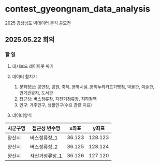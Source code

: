 # contest_gyeongnam_data_analysis
2025 경상남도 빅데이터 분석 공모전


## 2025.05.22 회의
### 할 일
1. 대시보드 레이아웃 짜기
2. 데이터 합치기
   1. 문화정보: 공연장, 공원, 축제, 문화시설, 문화누리카드가맹점, 박물관, 미술관, 인기관광지, 도서관
   2. 접근성: 버스정류장, 자전거정류장, 지하철역
   3. 인구: 거주인구, 생활인구(수요 관련 지표)


3. 데이터양식
   
| 시군구명 | 접근성 변수명       | x좌표   | y좌표    |
|----------|----------------------|--------|---------|
| 양산시   | 버스정류장_1         | 36.123 | 128.123 |
| 양산시   | 버스정류장_2         | 36.125 | 128.124 |
| 양산시   | 자전거정류장_1       | 36.126 | 127.120 |
